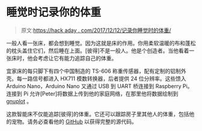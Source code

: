 # 睡觉时记录你的体重

> 原文:[https://hack aday . com/2017/12/12/记录你睡觉时的体重/](https://hackaday.com/2017/12/12/keep-track-of-your-weight-while-sleeping/)

一般人看一张床，都会想到睡觉。因为这就是床的作用。你用柔软温暖的布和蓬松的枕头盖住它们，然后睡在上面。[彼得]不是一般人。他是个创造者。当他看着一张床时，他会考虑让它有能力追踪自己的体重。

宜家床的每只脚下有四个中国制造的 TS-606 称重传感器，配有定制的铝制外壳。每一路信号都进入 HX711 模数转换器，后者提供 24 位分辨率。这些馈入 Arduino Nano，Arduino Nano 又通过 USB 到 UART 桥连接到 Raspberry Pi。连接到 Pi 允许[Peter]将数据上传到他的家庭网络，在那里他将数据绘制到 [gnuplot](http://www.gnuplot.info/) 。

这款智能床不仅能追踪[彼得]的体重。它还可以跟踪房子里其他人的体重，包括他的宠物。请务必查看他的 [GitHub](https://github.com/ptwz/bedscale) 以获得完整的源代码。